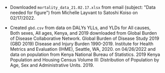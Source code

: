- Downloaded `mortality_data_21.02.17.xlsx` from email (subject: "Data needed for figure") from Michelle Layvant to Satoshi Koiso on 02/17/2022.

- Created `gbd.csv` from data on DALYs YLLs, and YLDs for All causes, Both sexes, All ages, Kenya, and 2019 downloaded from Global Burden of Disease Collaborative Network. Global Burden of Disease Study 2019 (GBD 2019) Disease and Injury Burden 1990-2019. Institute for Health Metrics and Evaluation (IHME), Seattle, WA, 2020. on 04/26/2022 and data on population from Kenya National Bureau of Statistics. 2019 Kenya Population and Housing Census Volume III: Distribution of Population by Age, Sex and Administrative Units. 2019.

